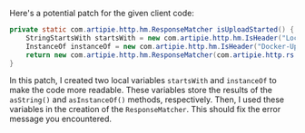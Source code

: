 Here's a potential patch for the given client code:

```java
private static com.artipie.http.hm.ResponseMatcher isUploadStarted() {
    StringStartsWith startsWith = new com.artipie.http.hm.IsHeader("Location", new org.hamcrest.core.StringStartsWith("/v2/test/blobs/uploads/")).asString();
    InstanceOf instanceOf = new com.artipie.http.hm.IsHeader("Docker-Upload-UUID", new org.hamcrest.core.IsInstanceOf(java.lang.String.class)).asInstanceOf();
    return new com.artipie.http.hm.ResponseMatcher(com.artipie.http.rs.RsStatus.ACCEPTED, startsWith, new com.artipie.http.hm.IsHeader("Range", "0-0"), new com.artipie.http.hm.IsHeader("Content-Length", "0"), instanceOf);
}
```

In this patch, I created two local variables `startsWith` and `instanceOf` to make the code more readable. These variables store the results of the `asString()` and `asInstanceOf()` methods, respectively. Then, I used these variables in the creation of the `ResponseMatcher`. This should fix the error message you encountered.